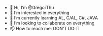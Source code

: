 - 👋 Hi, I’m @GregorThu
- 👀 I’m interested in everything
- 🌱 I’m currently learning AL, C/AL, C#, JAVA
- 💞️ I’m looking to collaborate on everything
- 📫 How to reach me: DON'T DO IT

<!---
GregorThu/GregorThu is a ✨ special ✨ repository because its `README.md` (this file) appears on your GitHub profile.
You can click the Preview link to take a look at your changes.
--->
